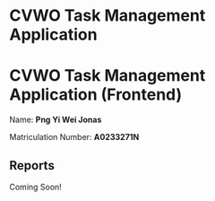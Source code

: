 # CVWO Task Management Application

# CVWO Task Management Application (Frontend)

Name: **Png Yi Wei Jonas**

Matriculation Number: **A0233271N**

## Reports
Coming Soon!